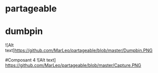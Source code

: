 # partageable

# dumbpin
![Alt text]https://github.com/MarLeo/partageable/blob/master/Dumpbin.PNG


#Composant 4
![Alt text] https://github.com/MarLeo/partageable/blob/master/Capture.PNG
